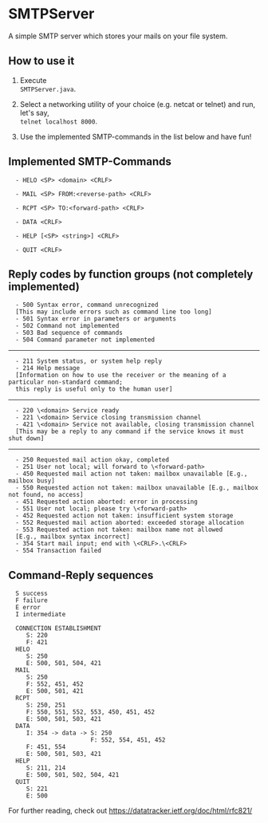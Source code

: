 # SMTPServer

A simple SMTP server which stores your mails on your file system.

## How to use it

1. Execute  
```SMTPServer.java```.

2. Select a networking utility of your choice (e.g. netcat or telnet) and run, let's say,  
```telnet localhost 8000```.

3. Use the implemented SMTP-commands in the list below and have fun!

## Implemented SMTP-Commands

      - HELO <SP> <domain> <CRLF>

      - MAIL <SP> FROM:<reverse-path> <CRLF>

      - RCPT <SP> TO:<forward-path> <CRLF>

      - DATA <CRLF>

      - HELP [<SP> <string>] <CRLF>

      - QUIT <CRLF>

## Reply codes by function groups (not completely implemented)

      - 500 Syntax error, command unrecognized 
      [This may include errors such as command line too long]
      - 501 Syntax error in parameters or arguments
      - 502 Command not implemented
      - 503 Bad sequence of commands
      - 504 Command parameter not implemented

----

      - 211 System status, or system help reply
      - 214 Help message 
      [Information on how to use the receiver or the meaning of a particular non-standard command;
      this reply is useful only to the human user]

----

      - 220 \<domain> Service ready
      - 221 \<domain> Service closing transmission channel
      - 421 \<domain> Service not available, closing transmission channel 
      [This may be a reply to any command if the service knows it must shut down]

----

      - 250 Requested mail action okay, completed
      - 251 User not local; will forward to \<forward-path>
      - 450 Requested mail action not taken: mailbox unavailable [E.g., mailbox busy]
      - 550 Requested action not taken: mailbox unavailable [E.g., mailbox not found, no access]
      - 451 Requested action aborted: error in processing
      - 551 User not local; please try \<forward-path>
      - 452 Requested action not taken: insufficient system storage
      - 552 Requested mail action aborted: exceeded storage allocation
      - 553 Requested action not taken: mailbox name not allowed
      [E.g., mailbox syntax incorrect]
      - 354 Start mail input; end with \<CRLF>.\<CRLF>
      - 554 Transaction failed

## Command-Reply sequences

      S success
      F failure
      E error
      I intermediate

      CONNECTION ESTABLISHMENT
         S: 220
         F: 421
      HELO
         S: 250
         E: 500, 501, 504, 421
      MAIL
         S: 250
         F: 552, 451, 452
         E: 500, 501, 421
      RCPT
         S: 250, 251
         F: 550, 551, 552, 553, 450, 451, 452
         E: 500, 501, 503, 421
      DATA
         I: 354 -> data -> S: 250
                           F: 552, 554, 451, 452
         F: 451, 554
         E: 500, 501, 503, 421
      HELP
         S: 211, 214
         E: 500, 501, 502, 504, 421
      QUIT
         S: 221
         E: 500


For further reading, check out <https://datatracker.ietf.org/doc/html/rfc821/>
